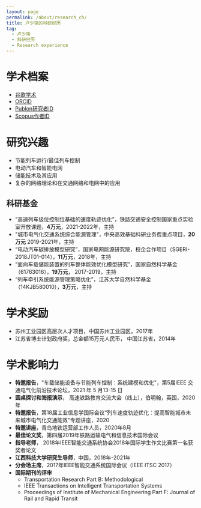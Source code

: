 ```yaml
---
layout: page
permalink: /about/research_ch/ 
title: 卢少锋的科研经历
tag: 
  - 卢少锋
  - 科研经历
  - Research experience
---
```


# 学术档案
* [谷歌学术](https://scholar.google.com/citations?user=hfkHeAQAAAAJ&hl=en)
* [ORCID](https://orcid.org/0000-0001-5361-2463)
* [Publon研究者ID](https://publons.com/researcher/2776485/shaofeng-lu/)
* [Scopus作者ID](https://www.scopus.com/authid/detail.uri?authorId=55017180900)

# 研究兴趣
* 节能列车运行/最佳列车控制
* 电动汽车和智能电网
*	储能技术及其应用
*	复杂的网络理论和在交通网络和电网中的应用

## 科研基金
* “高速列车级位控制位基础的速度轨迹优化”，铁路交通安全控制国家重点实验室开放课题，**4万元**，2021-2022年，主持
* "城市电气化交通系统综合能源管理"，中央高效基础科研业务费重点项目，**20万元** 2019-2021年，主持
* “电动汽车碳排放模型研究”，国家电网能源研究院，校企合作项目（SGERI-2018JT01-014），**11万元**，2018年，主持
* “面向车载储能装置的列车整体能效优化模型研究”，国家自然科学基金（61763016），**19万元**， 2017-2019，主持
* “列车牵引系统能源管理策略优化”，江苏大学自然科学基金（14KJB580010），**3万元**，主持

# 学术奖励
* 苏州工业园区高层次人才项目，中国苏州工业园区，2017年
* 江苏省博士计划政府奖，总金额15万元人民币， 中国江苏省，2014年

# 学术影响力
* **特邀报告**，"车载储能设备与节能列车控制：系统建模和优化"，第5届IEEE 交通电气化前沿技术论坛，2021 年 5 月13-15 日
* **圆桌探讨和海报演示**， 高速铁路教育交流大会（线上），伯明翰，英国，2020年
* **特邀报告**，第18届工业信息学国际会议“列车速度轨迹优化：提高智能城市未来城市电气化交通能效”专题讲座，2020
* **特邀讲座**，青岛地铁运营部工作人员，2020年8月
* **最佳论文奖**，第四届2019年铁路运输电气和信息技术国际会议
* **指导老师**， 2018年IEEE智能交通系统协会2018年国际学生作文比赛第一名获奖者论文
* **江西科技大学研究生导师**，中国，2018年-2021年
* **分会场主席**，2017年IEEE智能交通系统国际会议（IEEE ITSC 2017）
* **国际期刊的评审**
  * Transportation Research Part B: Methodological
  * IEEE Transactions on Intelligent Transportation Systems
  * Proceedings of Institute of Mechanical Engineering Part F: Journal of Rail and Rapid Transit

